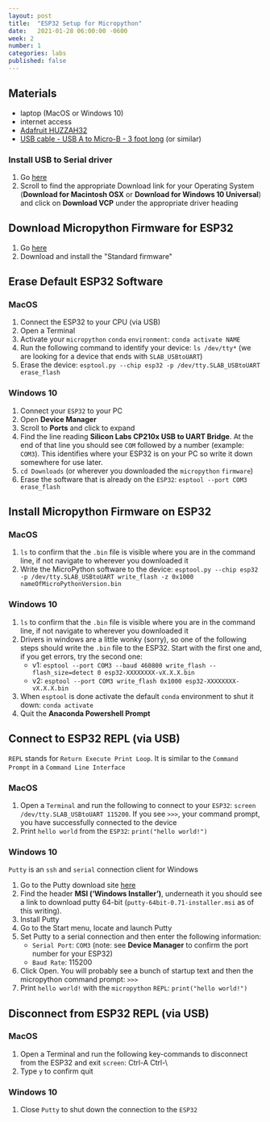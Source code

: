 ```yaml
---
layout: post
title:  "ESP32 Setup for Micropython"
date:   2021-01-28 06:00:00 -0600
week: 2
number: 1
categories: labs
published: false
---
```


## Materials
* laptop (MacOS or Windows 10)
* internet access
* [Adafruit HUZZAH32](https://www.adafruit.com/product/3591)
* [USB cable - USB A to Micro-B - 3 foot long](https://www.adafruit.com/product/592) (or similar)


### Install USB to Serial driver

1. Go [here](https://www.silabs.com/products/development-tools/software/usb-to-uart-bridge-vcp-drivers)
2. Scroll to find the appropriate Download link for your Operating System (**Download for Macintosh OSX** or **Download for Windows 10 Universal**) and click on **Download VCP** under the appropriate driver heading


## Download Micropython Firmware for ESP32

1. Go [here](https://micropython.org/download/#esp32)
2. Download and install the "Standard firmware"


## Erase Default ESP32 Software

### MacOS

1. Connect the ESP32 to your CPU (via USB)
2. Open a Terminal
3. Activate your `micropython` `conda` `environment`: `conda activate NAME`
4. Run the following command to identify your device: `ls /dev/tty*` (we are looking for a device that ends with `SLAB_USBtoUART`)
3. Erase the device: `esptool.py --chip esp32 -p /dev/tty.SLAB_USBtoUART erase_flash`


### Windows 10

1. Connect your `ESP32` to your PC
2. Open **Device Manager**
3. Scroll to **Ports** and click to expand
4. Find the line reading **Silicon Labs CP210x USB to UART Bridge**. At the end of that line you should see `COM` followed by a number (example: `COM3`). This identifies where your ESP32 is on your PC so write it down somewhere for use later.
6. `cd Downloads` (or wherever you downloaded the `micropython` `firmware`)
7. Erase the software that is already on the `ESP32`: `esptool --port COM3 erase_flash`


## Install Micropython Firmware on ESP32

### MacOS

1. `ls` to confirm that the `.bin` file is visible where you are in the command line, if not navigate to wherever you downloaded it
2. Write the MicroPython software to the device: `esptool.py --chip esp32 -p /dev/tty.SLAB_USBtoUART write_flash -z 0x1000 nameOfMicroPythonVersion.bin`


### Windows 10

1. `ls` to confirm that the `.bin` file is visible where you are in the command line, if not navigate to wherever you downloaded it
2. Drivers in windows are a little wonky (sorry), so one of the following steps should write the `.bin` file to the ESP32. Start with the first one and, if you get errors, try the second one:
    * v1: `esptool --port COM3 --baud 460800 write_flash --flash_size=detect 0 esp32-XXXXXXXX-vX.X.X.bin`
    * v2: `esptool --port COM3 write_flash 0x1000 esp32-XXXXXXXX-vX.X.X.bin`
3. When `esptool` is done activate the default `conda` environment to shut it down: `conda activate`
4. Quit the **Anaconda Powershell Prompt**


## Connect to ESP32 REPL (via USB)

`REPL` stands for `Return Execute Print Loop`. It is similar to the `Command Prompt` in a `Command Line Interface`

### MacOS

1. Open a `Terminal` and run the following to connect to your `ESP32`: `screen /dev/tty.SLAB_USBtoUART 115200`. If you see `>>>`, your command prompt, you have successfully connected to the device
2. Print `hello world` from the `ESP32`: `print("hello world!")`

### Windows 10

`Putty` is an `ssh` and `serial` connection client for Windows

1. Go to the Putty download site [here](https://www.chiark.greenend.org.uk/~sgtatham/putty/latest.html)
2. Find the header **MSI (‘Windows Installer’)**, underneath it you should see a link to download putty 64-bit (`putty-64bit-0.71-installer.msi` as of this writing).
3. Install Putty
4. Go to the Start menu, locate and launch Putty
5. Set Putty to a serial connection and then enter the following information:
    * `Serial Port`: `COM3` (note: see **Device Manager** to confirm the port number for your ESP32)
    * `Baud Rate`: 115200
6. Click Open. You will probably see a bunch of startup text and then the micropython command prompt: `>>>`
7. Print `hello world!` with the `micropython` `REPL`: `print("hello world!")`


## Disconnect from ESP32 REPL (via USB)

### MacOS

1. Open a Terminal and run the following key-commands to disconnect from the ESP32 and exit `screen`: Ctrl-A Ctrl-\
2. Type `y` to confirm quit


### Windows 10

1. Close `Putty` to shut down the connection to the `ESP32`
